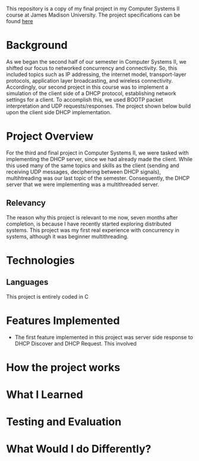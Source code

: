 This repository is a copy of my final project in my Computer Systems II course at James Madison University. The project specifications can be found [here](https://w3.cs.jmu.edu/kirkpams/361/projects/p3-dhcp.shtml)


# Background
As we began the second half of our semester in Computer Systems II, we shifted our focus to networked concurrency and connectivity. So, this included topics such as IP addressing, the internet model, transport-layer protocols, application layer broadcasting, and wireless connectivity. Accordingly, our second project in this course was to implement a simulation of the client side of a DHCP protocol, establishing network settings for a client. To accomplish this, we used BOOTP packet interpretation and UDP requests/responses. The project shown below build upon the client side DHCP implementation.

# Project Overview
For the third and final project in Computer Systems II, we were tasked with implementing the DHCP server, since we had already made the client. While this used many of the same topics and skills as the client (sending and receiving UDP messages, deciphering between DHCP signals), multihtreading was our last topic of the semester. Consequently, the DHCP server that we were implementing was a multithreaded server.
## Relevancy
The reason why this project is relevant to me now, seven months after completion, is because I have recently started exploring distributed systems. This project was my first real experience with concurrency in systems, although it was beginner multithreading.

# Technologies
## Languages
This project is entirely coded in C

# Features Implemented
- The first feature implemented in this project was server side response to DHCP Discover and DHCP Request. This involved 

# How the project works


# What I Learned


# Testing and Evaluation


# What Would I do Differently?
